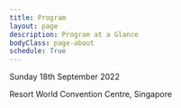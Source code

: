 ```yaml
---
title: Program
layout: page
description: Program at a Glance
bodyClass: page-about
schedule: True
---
```


Sunday 18th September 2022

Resort World Convention Centre, Singapore
